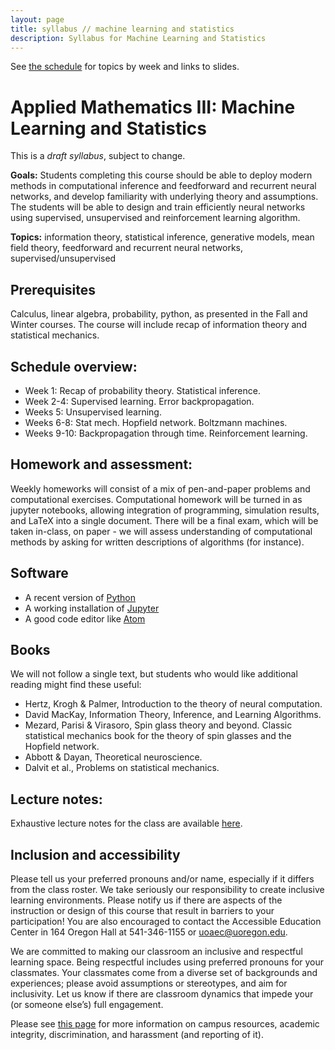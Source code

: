 ```yaml
---
layout: page
title: syllabus // machine learning and statistics
description: Syllabus for Machine Learning and Statistics
---
```


See [the schedule](spring_schedule.html) for topics by week and links to slides.

# Applied Mathematics III: Machine Learning and Statistics

This is a *draft syllabus*, subject to change.

**Goals:** Students completing this course should be able to deploy modern methods in computational inference and feedforward and recurrent neural networks, and develop familiarity with underlying theory and assumptions. The students will be able to design and train efficiently neural networks using supervised, unsupervised and reinforcement learning algorithm.

**Topics:** information theory, statistical inference, generative models, mean field theory, feedforward and recurrent neural networks, supervised/unsupervised


## Prerequisites

Calculus, linear algebra, probability, python, as presented in the Fall and Winter courses. The course will include recap of information theory and statistical mechanics.

## Schedule overview:

* Week 1: Recap of probability theory. Statistical inference. 
* Week 2-4: Supervised learning. Error backpropagation. 
* Weeks 5: Unsupervised learning.
* Weeks 6-8: Stat mech. Hopfield network. Boltzmann machines.
* Weeks 9-10: Backpropagation through time. Reinforcement learning.


## Homework and assessment:

Weekly homeworks will consist of a mix of pen-and-paper problems and computational exercises. Computational homework will be turned in as jupyter notebooks, allowing integration of programming, simulation results, and LaTeX into a single document.  There will be a final exam, which will be taken in-class, on paper - we will assess understanding of computational methods by asking for written descriptions of algorithms (for instance).

## Software

* A recent version of [Python](https://python.org)
* A working installation of [Jupyter](https://jupyter.org/)
* A good code editor like [Atom](https://atom.io)

## Books

We will not follow a single text, but students who would like additional reading might find these useful:

* Hertz, Krogh & Palmer, Introduction to the theory of neural computation.
* David MacKay, Information Theory, Inference, and Learning Algorithms. 
* Mezard, Parisi & Virasoro, Spin glass theory and beyond. Classic statistical mechanics book for the theory of spin glasses and the Hopfield network. 
* Abbott & Dayan, Theoretical neuroscience. 
* Dalvit et al., Problems on statistical mechanics. 


## Lecture notes:

Exhaustive lecture notes for the class are available [here](https://www.mazzulab.com/uploads/9/7/3/0/97304440/neuronotes_new.pdf).

## Inclusion and accessibility

Please tell us your preferred pronouns and/or name,
especially if it differs from the class roster.
We take seriously our responsibility to create inclusive learning environments.
Please notify us if there are aspects of the instruction or design of this
course that result in barriers to your participation! You are also encouraged
to contact the Accessible Education Center in 164 Oregon Hall at 541-346-1155
or uoaec@uoregon.edu.

We are committed to making our classroom an inclusive and respectful learning space.
Being respectful includes using preferred pronouns for your classmates.
Your classmates come from a diverse set of backgrounds and experiences;
please avoid assumptions or stereotypes, and aim for inclusivity.
Let us know if there are classroom dynamics that impede your (or someone else’s) full engagement. 

Please see [this page](policies.html) for more information on
campus resources, academic integrity, discrimination, and harassment (and reporting of it).
